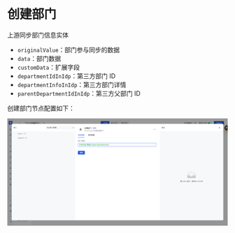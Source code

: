 # 创建部门

上游同步部门信息实体

- `originalValue`：部门参与同步的数据
- `data`：部门数据
- `customData`：扩展字段
- `departmentIdInIdp`：第三方部门 ID
- `departmentInfoInIdp`：第三方部门详情
- `parentDepartmentIdInIdp`：第三方父部门 ID

创建部门节点配置如下：

![](../../../static/Mr7obCz2Zojh9jxNXGTcUiXFnJe.png)
